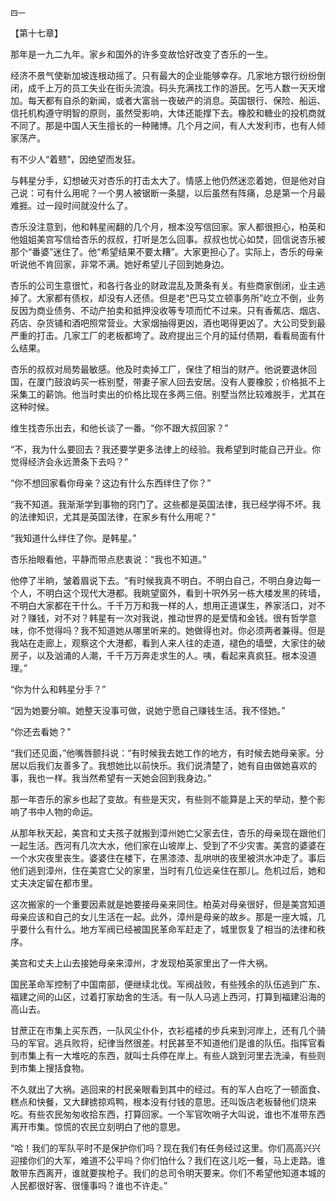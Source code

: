     四一 

   【第十七章】

   那年是一九二九年。家乡和国外的许多变故恰好改变了杏乐的一生。

   经济不景气使新加坡连根动摇了。只有最大的企业能够幸存。几家地方银行纷纷倒闭，成千上万的员工失业在街头流浪。码头充满找工作的游民。乞丐人数一天天增加。每天都有自杀的新闻，或者大富翁一夜破产的消息。英国银行、保险、船运、信托机构遵守明智的原则，虽然受影响，大体还能撑下去。橡胶和糖业的投机商就不同了。那是中国人天生擅长的一种赌博。几个月之间，有人大发利市，也有人倾家荡产。

   有不少人“着戆”，因绝望而发狂。

   与韩星分手，幻想破灭对杏乐的打击太大了。情感上他仍然迷恋着她，但是他对自己说：可有什么用呢？一个男人被锯断一条腿，以后虽然有阵痛，总是第一个月最难捱。过一段时间就没什么了。

   杏乐没注意到，他和韩星闹翻的几个月，根本没写信回家。家人都很担心，柏英和他姐姐美宫写信给杏乐的叔叔，打听是怎么回事。叔叔也忧心如焚，回信说杏乐被那个“番婆”迷住了。他“希望结果不要太糟”。大家更担心了。实际上，杏乐的母亲听说他不肯回家，非常不满。她好希望儿子回到她身边。

   杏乐的公司生意很忙，和各行各业的财政混乱及萧条有关。有些商家倒闭，业主逃掉了。大家都有债权，却没有人还债。但是老“巴马艾立顿事务所”屹立不倒，业务反因为商业债务、不动产拍卖和抵押没收等专项而忙不过来。只有香蕉店、烟店、药店、杂货铺和酒吧照常营业。大家烟抽得更凶，酒也喝得更凶了。大公司受到最严重的打击。几家工厂的老板都垮了。政府提出三个月的延付债期，看看局面有什么结果。

   杏乐的叔叔对局势最敏感。他及时卖掉工厂，保住了相当的财产。他说要退休回国，在厦门鼓浪屿买一栋别墅，带妻子家人回去安居。没有人要橡胶；价格抵不上采集工的薪饷。他当时卖出的价格比现在多两三倍。别墅当然比较难脱手，尤其在这种时候。

   维生找杏乐出去，和他长谈了一番。“你不跟大叔回家？”

   “不，我为什么要回去？我还要学更多法律上的经验。我希望到时能自己开业。你觉得经济会永远萧条下去吗？”

   “你不想回家看你母亲？这边有什么东西绊住了你？”

   “我不知道。我渐渐学到事物的窍门了。这些都是英国法律，我已经学得不坏。我的法律知识，尤其是英国法律，在家乡有什么用呢？”

   “我知道什么绊住了你。是韩星。”

   杏乐抬眼看他，平静而带点悲衷说：“我也不知道。”

   他停了半晌，皱着眉说下去。“有时候我真不明白。不明白自己，不明白身边每一个人，不明白这个现代大港都。我眺望窗外，看到十呎外另一栋大楼发黑的砖墙，不明白大家都在干什么。千千万万和我一样的人，想用正道谋生，养家活口，对不对？赚钱，对不对？韩星有一次对我说，推动世界的是爱情和金钱。很有哲学意味，你不觉得吗？我不知道她从哪里听来的。她做得也对。你必须两者兼得。但是我站在走廊上，观察这个大港都，看到人来人往的走道，褪色的墙壁，大家住的破房子，以及汹涌的人潮，千千万万奔走求生的人。咦，看起来真疯狂。根本没道理。”

   “你为什么和韩星分手？”

   “因为她要分嘛。她整天没事可做，说她宁愿自己赚钱生活。我不怪她。”

   “你还去看她？”

   “我们还见面，”他嘴唇颤抖说：“有时候我去她工作的地方，有时候去她母亲家。分居以后我们友善多了。我想她比以前快乐。我们说清楚了，她有自由做她喜欢的事，我也一样。我当然希望有一天她会回到我身边。”

   那一年杏乐的家乡也起了变故。有些是天灾，有些则不能算是上天的举动，整个影响了书中人物的命运。

   从那年秋天起，美宫和丈夫孩子就搬到漳州她亡父家去住，杏乐的母亲现在跟他们一起生活。西河有几次大水，他们家在山坡岸上、受到了不少灾害。美宫的婆婆在一个水灾夜里丧生。婆婆住在楼下，在黑漆漆、乱哄哄的夜里被洪水冲走了。事后他们逃到漳州，住在美宫亡父的家里，当时有几位远亲住在那儿。危机过后，她和丈夫决定留在都市里。

   这次搬家的一个重要因素就是她要接母亲来同住。柏英对母亲很好，但是美宫知道母亲应该和自己的女儿生活在一起。此外，漳州是母亲的故乡。那是一座大城，几乎要什么有什么。地方军阀已经被国民革命军赶走了，城里恢复了相当的法律和秩序。

   美宫和丈夫上山去接她母亲来漳州，才发现柏英家里出了一件大祸。

   国民革命军控制了中国南部，便继续北伐。军阀战败，有些残余的队伍逃到广东、福建之间的山区，过着打家劫舍的生活。有一队人马逃上西河，打算到福建沿海的高山去。

   甘蔗正在市集上买东西，一队风尘仆仆，衣衫褴褛的步兵来到河岸上，还有几个骑马的军官。逃兵败将，纪律当然很差。村民甚至不知道他们是谁的队伍。指挥官看到市集上有一大堆吃的东西，就叫士兵停在岸上。有些人跳到河里去洗澡，有些则到市集上搜括食物。

   不久就出了大祸。逃回来的村民亲眼看到其中的经过。有的军人白吃了一顿面食、糕点和快餐，又大肆掳掠鸡鸭，根本没有付钱的意思。还叫饭店老板替他们烧来吃。有些农民匆匆收拾东西，打算回家。一个军官吹哨子大叫说，谁也不准带东西离开市集。惊慌的农民立刻明白了他的意思。

   “哈！我们的军队平时不是保护你们吗？现在我们有任务经过这里。你们高高兴兴迎接你们的大军，难道不公平吗？你们怕什么？我们在这儿吃一餐，马上走路。谁敢带东西离开，谁就要挨枪子。我们的总司令明天要来。你们不希望他知道本城的人民都很好客、很懂事吗？谁也不许走。”

